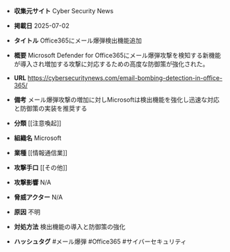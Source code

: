 - **収集元サイト**
Cyber Security News

- **掲載日**
2025-07-02

- **タイトル**
Office365にメール爆弾検出機能追加

- **概要**
Microsoft Defender for Office365にメール爆弾攻撃を検知する新機能が導入され増加する攻撃に対応するための高度な防御策が強化された。

- **URL**
https://cybersecuritynews.com/email-bombing-detection-in-office-365/

- **備考**
メール爆弾攻撃の増加に対しMicrosoftは検出機能を強化し迅速な対応と防御策の実装を推奨する

- **分類**
[[注意喚起]]

- **組織名**
Microsoft

- **業種**
[[情報通信業]]

- **攻撃手口**
[[その他]]

- **攻撃影響**
N/A

- **脅威アクター**
N/A

- **原因**
不明

- **対処方法**
検出機能の導入と防御策の強化

- **ハッシュタグ**
#メール爆弾 #Office365 #サイバーセキュリティ
